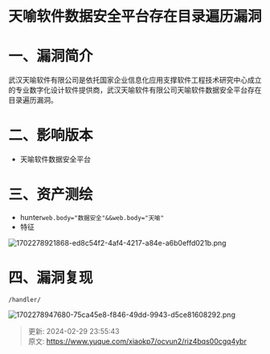 # 天喻软件数据安全平台存在目录遍历漏洞

# 一、漏洞简介
武汉天喻软件有限公司是依托国家企业信息化应用支撑软件工程技术研究中心成立的专业数字化设计软件提供商，武汉天喻软件有限公司天喻软件数据安全平台存在目录遍历漏洞。

# 二、影响版本
+ 天喻软件数据安全平台

# 三、资产测绘
+ hunter`web.body="数据安全"&&web.body="天喻"`
+ 特征

![1702278921868-ed8c54f2-4af4-4217-a84e-a6b0effd021b.png](./img/oHYPldLmxAltIV5C/1702278921868-ed8c54f2-4af4-4217-a84e-a6b0effd021b-361026.png)

# 四、漏洞复现
```plain
/handler/
```

![1702278947680-75ca45e8-f846-49dd-9943-d5ce81608292.png](./img/oHYPldLmxAltIV5C/1702278947680-75ca45e8-f846-49dd-9943-d5ce81608292-882605.png)



> 更新: 2024-02-29 23:55:43  
> 原文: <https://www.yuque.com/xiaokp7/ocvun2/riz4bqs00cgq4ybr>